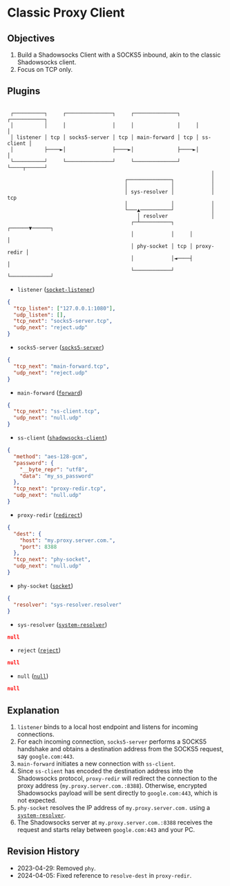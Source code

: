 # Classic Proxy Client

## Objectives

1. Build a Shadowsocks Client with a SOCKS5 inbound, akin to the classic Shadowsocks client.
3. Focus on TCP only.

## Plugins

```

 ┌──────────┐     ┌───────────────┐     ┌──────────────┐     ┌───────────┐
 │          │     │               │     │              │     │           │
 │ listener │ tcp │ socks5-server │ tcp │ main-forward │ tcp │ ss-client │
 │          ├────►│               ├────►│              ├────►│           │
 └──────────┘     └───────────────┘     └──────────────┘     └────┬──────┘
                                                                  │
                                      ┌──────────────┐            │
                                      │              │            │
                                      │ sys-resolver │            │ tcp
                                      │              │            │
                                      └───▲──────────┘            │
                                          │ resolver              │
                                        ┌─┴──────────┐     ┌──────▼──────┐
                                        │            │     │             │
                                        │ phy-socket │ tcp │ proxy-redir │
                                        │            │◄────┤             │
                                        └────────────┘     └─────────────┘

```

- `listener` ([`socket-listener`](../plugins/socket-listener.md))
```json
{
  "tcp_listen": ["127.0.0.1:1080"],
  "udp_listen": [],
  "tcp_next": "socks5-server.tcp",
  "udp_next": "reject.udp"
}
```
- `socks5-server` ([`socks5-server`](../plugins/socks5-server.md))
```json
{
  "tcp_next": "main-forward.tcp",
  "udp_next": "reject.udp"
}
```
- `main-forward` ([`forward`](../plugins/forward.md))
```json
{
  "tcp_next": "ss-client.tcp",
  "udp_next": "null.udp"
}
```
- `ss-client` ([`shadowsocks-client`](../plugins/shadowsocks-client.md))
```json
{
  "method": "aes-128-gcm",
  "password": {
    "__byte_repr": "utf8",
    "data": "my_ss_password"
  },
  "tcp_next": "proxy-redir.tcp",
  "udp_next": "null.udp"
}
```
- `proxy-redir` ([`redirect`](../plugins/redirect.md))
```json
{
  "dest": {
    "host": "my.proxy.server.com.",
    "port": 8388
  },
  "tcp_next": "phy-socket",
  "udp_next": "null.udp"
}
```
- `phy-socket` ([`socket`](../plugins/socket.md))
```json
{
  "resolver": "sys-resolver.resolver"
}
```
- `sys-resolver` ([`system-resolver`](../plugins/system-resolver.md))
```json
null
```
- `reject` ([`reject`](../plugins/reject.md))
```json
null
```
- `null` ([`null`](../plugins/null.md))
```json
null
```

## Explanation

1. `listener` binds to a local host endpoint and listens for incoming connections.
2. For each incoming connection, `socks5-server` performs a SOCKS5 handshake and obtains a destination address from the SOCKS5 request, say `google.com:443`.
3. `main-forward` initiates a new connection with `ss-client`.
4. Since `ss-client` has encoded the destination address into the Shadowsocks protocol, `proxy-redir` will redirect the connection to the proxy address (`my.proxy.server.com.:8388`). Otherwise, encrypted Shadowsocks payload will be sent directly to `google.com:443`, which is not expected.
5. `phy-socket` resolves the IP address of `my.proxy.server.com.` using a [`system-resolver`](../plugins/system-resolver.md).
6. The Shadowsocks server at `my.proxy.server.com.:8388` receives the request and starts relay between `google.com:443` and your PC.

## Revision History

- 2023-04-29: Removed `phy`.
- 2024-04-05: Fixed reference to `resolve-dest` in `proxy-redir`.

